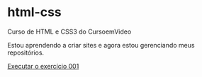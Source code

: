 # html-css
 Curso de HTML e CSS3 do CursoemVideo

Estou aprendendo a criar sites e agora estou gerenciando meus repositórios.

<a href="https://gabrielsilvacodes.github.io/html-css/exercic%C3%ADos/ex001/index.html">Executar o exercício 001</a>